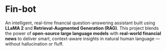 # Fin-bot
An intelligent, real-time financial question-answering assistant built using **LLaMA 2** and **Retrieval-Augmented Generation (RAG)**. This project blends the power of **open-source large language models** with **real-world financial news** to deliver smart, context-aware insights in natural human language — without hallucination or fluff.
